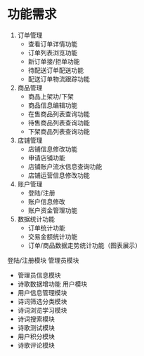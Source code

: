 # 功能需求
1. 订单管理
   * 查看订单详情功能
   * 订单列表浏览功能
   * 新订单接/拒单功能
   * 待配送订单配送功能
   * 配送订单物流跟踪功能
2. 商品管理
   * 商品上架功/下架
   * 商品信息编辑功能
   * 在售商品列表查询功能
   * 待售商品列表查询功能
   * 下架商品列表查询功能
3. 店铺管理
   * 店铺信息修改功能
   * 申请店铺功能
   * 店铺账户流水信息查询功能
   * 店铺运营信息修改功能
4. 账户管理
   * 登陆/注册
   * 账户信息修改
   * 账户资金管理功能
5. 数据统计功能
   * 订单统计功能
   * 交易金额统计功能
   * 订单/商品数据走势统计功能（图表展示）


登陆/注册模块
管理员模块
* 管理员信息模块
* 诗歌数据增功能
用户模块
* 用户信息管理模块
* 诗词筛选分类模块
* 诗词浏览学习模块
* 诗词搜索模块
* 诗歌测试模块
* 用户积分模块
* 诗歌评论模块
